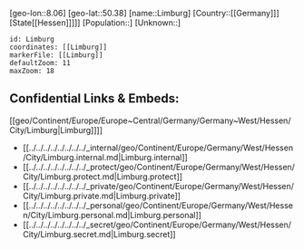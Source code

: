 ﻿---
location: [50.38,8.06]
mapzoom: [7,12] 
mapmarker: city 
type: City
tags:
- geo/City


SpocWebEntityId: 32017
isDeleted: false
confidential: public

---
[geo-lon::8.06]
[geo-lat::50.38]
[name::Limburg]
[Country::[[Germany]]]
[State[[Hessen]]]]]
[Population::]
[Unknown::]


```leaflet
id: Limburg
coordinates: [[Limburg]]
markerFile: [[Limburg]]
defaultZoom: 11 
maxZoom: 18
```


## Confidential Links & Embeds: 
[[geo/Continent/Europe/Europe~Central/Germany/Germany~West/Hessen/City/Limburg|Limburg]]]] 
- [[../../../../../../../../_internal/geo/Continent/Europe/Germany/West/Hessen/City/Limburg.internal.md|Limburg.internal]] 
- [[../../../../../../../../_protect/geo/Continent/Europe/Germany/West/Hessen/City/Limburg.protect.md|Limburg.protect]] 
- [[../../../../../../../../_private/geo/Continent/Europe/Germany/West/Hessen/City/Limburg.private.md|Limburg.private]] 
- [[../../../../../../../../_personal/geo/Continent/Europe/Germany/West/Hessen/City/Limburg.personal.md|Limburg.personal]] 
- [[../../../../../../../../_secret/geo/Continent/Europe/Germany/West/Hessen/City/Limburg.secret.md|Limburg.secret]] 
